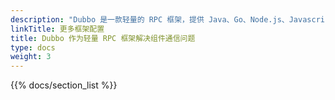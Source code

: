 ```yaml
---
description: "Dubbo 是一款轻量的 RPC 框架，提供 Java、Go、Node.js、Javascript 等语言支持，帮助开发者构建浏览器、gRPC 兼容的 HTTP API。"
linkTitle: 更多框架配置
title: Dubbo 作为轻量 RPC 框架解决组件通信问题
type: docs
weight: 3
---
```


{{% docs/section_list %}}